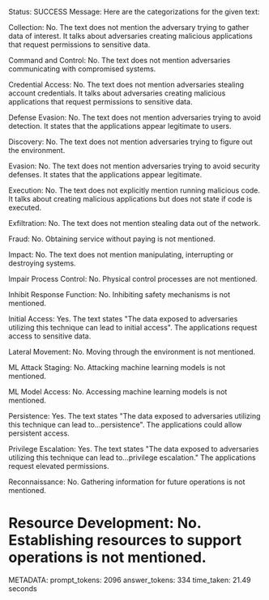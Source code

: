 Status: SUCCESS
Message:  Here are the categorizations for the given text:

Collection: No. The text does not mention the adversary trying to gather data of interest. It talks about adversaries creating malicious applications that request permissions to sensitive data.

Command and Control: No. The text does not mention adversaries communicating with compromised systems. 

Credential Access: No. The text does not mention adversaries stealing account credentials. It talks about adversaries creating malicious applications that request permissions to sensitive data.

Defense Evasion: No. The text does not mention adversaries trying to avoid detection. It states that the applications appear legitimate to users.

Discovery: No. The text does not mention adversaries trying to figure out the environment.

Evasion: No. The text does not mention adversaries trying to avoid security defenses. It states that the applications appear legitimate.  

Execution: No. The text does not explicitly mention running malicious code. It talks about creating malicious applications but does not state if code is executed.

Exfiltration: No. The text does not mention stealing data out of the network.  

Fraud: No. Obtaining service without paying is not mentioned.

Impact: No. The text does not mention manipulating, interrupting or destroying systems.  

Impair Process Control: No. Physical control processes are not mentioned.

Inhibit Response Function: No. Inhibiting safety mechanisms is not mentioned.  

Initial Access: Yes. The text states "The data exposed to adversaries utilizing this technique can lead to initial access". The applications request access to sensitive data.

Lateral Movement: No. Moving through the environment is not mentioned.

ML Attack Staging: No. Attacking machine learning models is not mentioned.  

ML Model Access: No. Accessing machine learning models is not mentioned.

Persistence: Yes. The text states "The data exposed to adversaries utilizing this technique can lead to...persistence". The applications could allow persistent access.  

Privilege Escalation: Yes. The text states "The data exposed to adversaries utilizing this technique can lead to...privilege escalation." The applications request elevated permissions.  

Reconnaissance: No. Gathering information for future operations is not mentioned.

Resource Development: No. Establishing resources to support operations is not mentioned.
================================================================================
METADATA:
prompt_tokens: 2096
answer_tokens: 334
time_taken: 21.49 seconds

